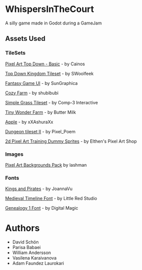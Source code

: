 # WhispersInTheCourt

A silly game made in Godot during a GameJam

## Assets Used

### TileSets

[Pixel Art Top Down - Basic](https://cainos.itch.io/pixel-art-top-down-basic) - by Cainos

[Top Down Kingdom Tileset](https://swoolfeek.itch.io/king-tileset?download) - by SWoolfeek

[Fantasy Game UI](https://sungraphica.itch.io/fantasy-game-ui-and-icon-collection) - by SunGraphica

[Cozy Farm](https://shubibubi.itch.io/cozy-farm?download) - by 	shubibubi

[Simple Grass Tileset](https://comp3interactive.itch.io/simple-grass-tileset) - by Comp-3 Interactive

[Tiny Wonder Farm](https://butterymilk.itch.io/tiny-wonder-farm-asset-pack) - by Butter Milk

[Apple](https://xxashuraxx.itch.io/apple) - by xXAshuraXx

[Dungeon tileset II](https://pixel-poem.itch.io/dungeon-assetpuck) - by Pixel_Poem

[2d Pixel Art Training Dummy Sprites](https://elthen.itch.io/2d-pixel-art-training-dummy) - by Elthen's Pixel Art Shop

### Images

[Pixel Art Backgrounds Pack](https://lashman.itch.io/pixel-art-backgrounds-pack) by lashman

### Fonts

[Kings and Pirates](https://www.fontspace.com/kings-and-pirates-font-f93224) - by JoannaVu

[Medieval Timeline Font](https://www.fontspace.com/medieval-timeline-font-f80641) - by Little Red Studio

[Genealogy 1 Font](https://www.fontspace.com/genealogy-1-font-f5928) - by Digital Magic

# Authors

- David Schön
- Parisa Babaei
- William Andersson 
- Vasilena Karaivanova
- Adam Faundez Laurokari
